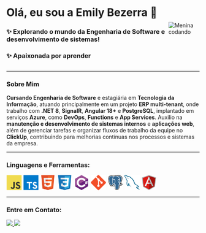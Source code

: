 <div style="display: flex; align-items: center; justify-content: space-between;">
  <div>
    <h1>Olá, eu sou a Emily Bezerra 👋</h1>
    <h3>✨ Explorando o mundo da Engenharia de Software e desenvolvimento de sistemas!</h3>
    <h3>✨ Apaixonada por aprender </h3>
  </div>
  <div>
    <img src="https://github.com/user-attachments/assets/9c55016a-e4e6-4c82-8b2c-217b684d1ef6" alt="Menina codando" width="150" />
  </div>
</div>

---

### Sobre Mim

**Cursando Engenharia de Software** e estagiária em **Tecnologia da Informação**, atuando principalmente em um projeto **ERP multi-tenant**, onde trabalho com **.NET 8**, **SignalR**, **Angular 18+** e **PostgreSQL**, implantado em serviços **Azure**, como **DevOps**, **Functions** e **App Services**. Auxilio na **manutenção e desenvolvimento de sistemas internos** e **aplicações web**, além de gerenciar tarefas e organizar fluxos de trabalho da equipe no **ClickUp**, contribuindo para melhorias contínuas nos processos e sistemas da empresa.

---

### Linguagens e Ferramentas:

<div align="left">
  <img src="https://raw.githubusercontent.com/devicons/devicon/master/icons/javascript/javascript-original.svg" alt="JavaScript" width="40" height="40">
  <img src="https://raw.githubusercontent.com/devicons/devicon/master/icons/typescript/typescript-original.svg" alt="TypeScript" width="40" height="40">
  <img src="https://raw.githubusercontent.com/devicons/devicon/master/icons/html5/html5-original.svg" alt="HTML" width="40" height="40">
  <img src="https://raw.githubusercontent.com/devicons/devicon/master/icons/css3/css3-original.svg" alt="CSS" width="40" height="40">
  <img src="https://raw.githubusercontent.com/devicons/devicon/master/icons/csharp/csharp-original.svg" alt="C#" width="40" height="40">
  <img src="https://raw.githubusercontent.com/devicons/devicon/master/icons/git/git-original.svg" alt="Git" width="40" height="40">
  <img src="https://raw.githubusercontent.com/devicons/devicon/master/icons/postgresql/postgresql-original.svg" alt="PostgreSQL" width="40" height="40">
  <img src="https://raw.githubusercontent.com/devicons/devicon/master/icons/mysql/mysql-original.svg" alt="MySQL" width="40" height="40">
  <img src="https://raw.githubusercontent.com/devicons/devicon/master/icons/angularjs/angularjs-original.svg" alt="Angular" width="40" height="40">
</div>

---

### Entre em Contato:

<div align="left">
  <a href="https://www.linkedin.com/in/emilybezerra/" target="_blank">
    <img src="https://img.shields.io/badge/-LinkedIn-%230077B5?style=for-the-badge&logo=linkedin&logoColor=white" target="_blank">
  </a>
  <a href="mailto:emily.bezerra9343@gmail.com" target="_blank">
    <img src="https://img.shields.io/badge/-Email-%23333?style=for-the-badge&logo=gmail&logoColor=white" target="_blank">
  </a>
</div>
